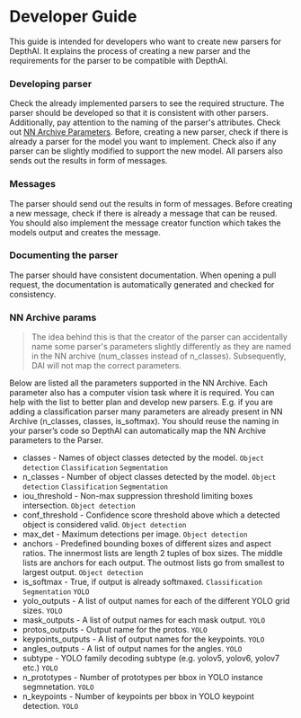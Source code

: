 # Developer Guide

This guide is intended for developers who want to create new parsers for DepthAI. It explains the process of creating a new parser and the requirements for the parser to be compatible with DepthAI.

### Developing parser

Check the already implemented parsers to see the required structure. The parser should be developed so that it is consistent with other parsers. Additionally, pay attention to the naming of the parser's attributes. Check out [NN Archive Parameters](#nn-archive-params). Before, creating a new parser, check if there is already a parser for the model you want to implement. Check also if any parser can be slightly modified to support the new model. All parsers also sends out the results in form of messages.

### Messages

The parser should send out the results in form of messages. Before creating a new message, check if there is already a message that can be reused. You should also implement the message creator function which takes the models output and creates the message.

### Documenting the parser

The parser should have consistent documentation. When opening a pull request, the documentation is automatically generated and checked for consistency.

### NN Archive params

> The idea behind this is that the creator of the parser can accidentally name some parser's parameters slightly differently as they are named in the NN archive (num_classes instead of n_classes). Subsequently, DAI will not map the correct parameters.

Below are listed all the parameters supported in the NN Archive. Each parameter also has a computer vision task where it is required. You can help with the list to better plan and develop new parsers. E.g. if you are adding a classification parser many parameters are already present in NN Archive (n_classes, classes, is_softmax). You should reuse the naming in your parser’s code so DepthAI can automatically map the NN Archive parameters to the Parser.

- classes - Names of object classes detected by the model. `Object detection` `Classification` `Segmentation`
- n_classes - Number of object classes detected by the model. `Object detection` `Classification` `Segmentation`
- iou_threshold - Non-max suppression threshold limiting boxes intersection. `Object detection`
- conf_threshold - Confidence score threshold above which a detected object is considered valid. `Object detection`
- max_det - Maximum detections per image. `Object detection`
- anchors - Predefined bounding boxes of different sizes and aspect ratios. The innermost lists are length 2 tuples of box sizes. The middle lists are anchors for each output. The outmost lists go from smallest to largest output. `Object detection`
- is_softmax - True, if output is already softmaxed. `Classification` `Segmentation` `YOLO`
- yolo_outputs - A list of output names for each of the different YOLO grid sizes. `YOLO`
- mask_outputs - A list of output names for each mask output. `YOLO`
- protos_outputs - Output name for the protos. `YOLO`
- keypoints_outputs - A list of output names for the keypoints. `YOLO`
- angles_outputs - A list of output names for the angles. `YOLO`
- subtype - YOLO family decoding subtype (e.g. yolov5, yolov6, yolov7 etc.) `YOLO`
- n_prototypes - Number of prototypes per bbox in YOLO instance segmnetation. `YOLO`
- n_keypoints - Number of keypoints per bbox in YOLO keypoint detection. `YOLO`
